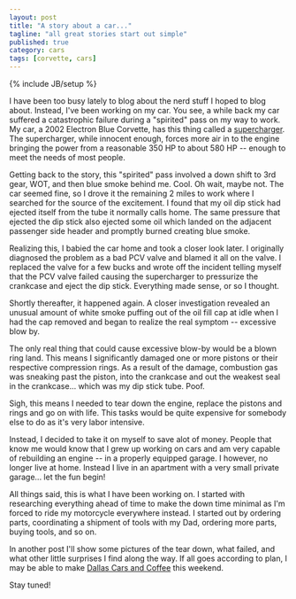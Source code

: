 ```yaml
---
layout: post
title: "A story about a car..."
tagline: "all great stories start out simple"
published: true
category: cars
tags: [corvette, cars]
---
```

{% include JB/setup %}

I have been too busy lately to blog about the nerd stuff I hoped to blog about.  Instead, I've been working on my car.  You see, a while back my car suffered a catastrophic failure during a "spirited" pass on my way to work.  My car, a 2002 Electron Blue Corvette, has this thing called a [supercharger](http://en.wikipedia.org/wiki/Supercharger).  The supercharger, while innocent enough, forces more air in to the engine bringing the power from a reasonable 350 HP to about 580 HP -- enough to meet the needs of most people.

Getting back to the story, this "spirited" pass involved a down shift to 3rd gear, WOT, and then blue smoke behind me.  Cool.  Oh wait, maybe not.  The car seemed fine, so I drove it the remaining 2 miles to work where I searched for the source of the excitement.  I found that my oil dip stick had ejected itself from the tube it normally calls home.  The same pressure that ejected the dip stick also ejected some oil which landed on the adjacent passenger side header and promptly burned creating blue smoke.

Realizing this, I babied the car home and took a closer look later.  I originally diagnosed the problem as a bad PCV valve and blamed it all on the valve.  I replaced the valve for a few bucks and wrote off the incident telling myself that the PCV valve failed causing the supercharger to pressurize the crankcase and eject the dip stick.  Everything made sense, or so I thought.

Shortly thereafter, it happened again.  A closer investigation revealed an unusual amount of white smoke puffing out of the oil fill cap at idle when I had the cap removed and began to realize the real symptom -- excessive blow by.

The only real thing that could cause excessive blow-by would be a blown ring land.  This means I significantly damaged one or more pistons or their respective compression rings.  As a result of the damage, combustion gas was sneaking past the piston, into the crankcase and out the weakest seal in the crankcase... which was my dip stick tube.  Poof.

Sigh, this means I needed to tear down the engine, replace the pistons and rings and go on with life.  This tasks would be quite expensive for somebody else to do as it's very labor intensive.

Instead, I decided to take it on myself to save alot of money.  People that know me would know that I grew up working on cars and am very capable of rebuilding an engine -- in a properly equipped garage.  I however, no longer live at home.  Instead I live in an apartment with a very small private garage... let the fun begin!

All things said, this is what I have been working on.  I started with researching everything ahead of time to make the down time minimal as I'm forced to ride my motorcycle everywhere instead.  I started out by ordering parts, coordinating a shipment of tools with my Dad, ordering more parts, buying tools, and so on.

In another post I'll show some pictures of the tear down, what failed, and what other little surprises I find along the way. If all goes according to plan, I may be able to make [Dallas Cars and Coffee](http://dallas.carsandcoffee.info) this weekend.

Stay tuned!  
